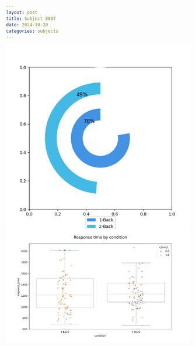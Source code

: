 ```yaml
---
layout: post
title: Subject 8007
date: 2024-10-20
categories: subjects
---
```


![](data/8007/run-19/8007_accuracy_by_condition.png)
![](data/8007/run-19/8007_response_time_by_condition.png)
